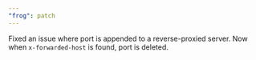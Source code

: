 ```yaml
---
"frog": patch
---
```


Fixed an issue where port is appended to a reverse-proxied server. Now when `x-forwarded-host` is found, port is deleted.
